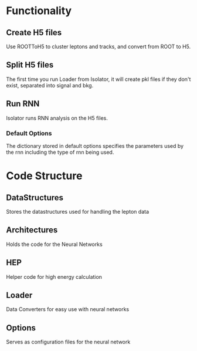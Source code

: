 # Functionality
## Create H5 files
Use ROOTToH5 to cluster leptons and tracks, and convert from ROOT to H5.
## Split H5 files
The first time you run Loader from Isolator, it will create pkl files if they don't exist, separated into signal and bkg.
## Run RNN
Isolator runs RNN analysis on the H5 files.
### Default Options
The dictionary stored in default options specifies the parameters used by the rnn including the type of rnn being used.

# Code Structure
## DataStructures
Stores the datastructures used for handling the lepton data
## Architectures
Holds the code for the Neural Networks
## HEP
Helper code for high energy calculation
## Loader
Data Converters for easy use with neural networks
## Options
Serves as configuration files for the neural network
